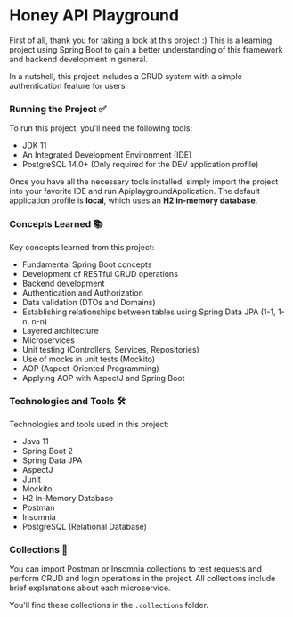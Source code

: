 # Honey API Playground
First of all, thank you for taking a look at this project :)
This is a learning project using Spring Boot to gain a better understanding of this framework and backend development in general.

In a nutshell, this project includes a CRUD system with a simple authentication feature for users.

### Running the Project ✅
To run this project, you'll need the following tools:

- JDK 11
- An Integrated Development Environment (IDE)
- PostgreSQL 14.0+ (Only required for the DEV application profile)

Once you have all the necessary tools installed, simply import the project into your favorite IDE and run ApiplaygroundApplication.
The default application profile is **local**, which uses an **H2 in-memory database**.

### Concepts Learned 📚

Key concepts learned from this project:
- Fundamental Spring Boot concepts
- Development of RESTful CRUD operations
- Backend development
- Authentication and Authorization
- Data validation (DTOs and Domains)
- Establishing relationships between tables using Spring Data JPA (1-1, 1-n, n-n)
- Layered architecture
- Microservices
- Unit testing (Controllers, Services, Repositories)
- Use of mocks in unit tests (Mockito)
- AOP (Aspect-Oriented Programming)
- Applying AOP with AspectJ and Spring Boot

### Technologies and Tools 🛠️
Technologies and tools used in this project:
- Java 11
- Spring Boot 2
- Spring Data JPA
- AspectJ
- Junit
- Mockito
- H2 In-Memory Database
- Postman
- Insomnia
- PostgreSQL (Relational Database)

### Collections 📂
You can import Postman or Insomnia collections to test requests and perform CRUD and login operations in the project.
All collections include brief explanations about each microservice.

You'll find these collections in the `.collections` folder.
